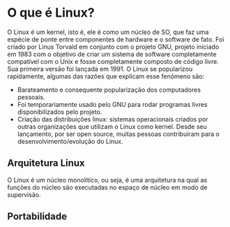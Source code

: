 # O que é Linux?
O Linux é um kernel, isto é, ele é como um núcleo de SO, que faz uma espécie de ponte entre componentes de hardware e o software de fato. Foi criado por Linus Torvald em conjunto com o projeto GNU, projeto iniciado em 1983 com o objetivo de criar um sistema de software completamente compatível com o Unix e fosse completamente composto de código livre. Sua primeira versão foi lançada em 1991. O Linux se popularizou rapidamente, algumas das razões que explicam esse fenômeno são:
- Barateamento e consequente popularização dos computadores pessoais.
- Foi temporariamente usado pelo GNU para rodar programas livres disponibilizados pelo projeto.
- Criação das distribuições linux: sistemas operacionais criados por outras organizações que utilizam o Linux como kernel.
Desde seu lançamento, por ser open source, muitas pessoas contribuíram para o desenvolvimento/evolução do Linux.

## Arquitetura Linux
O Linux é um núcleo monolítico, ou seja, é uma arquitetura na qual as funções do núcleo são executadas no espaço de núcleo em modo de supervisão.

## Portabilidade

